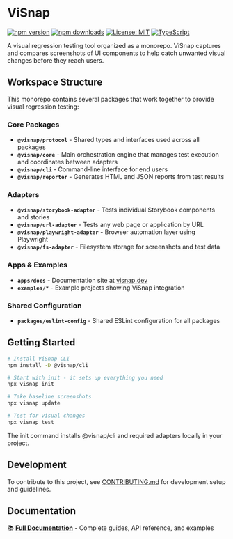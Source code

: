 # ViSnap

[![npm version](https://img.shields.io/npm/v/visnap.svg)](https://www.npmjs.com/package/visnap)
[![npm downloads](https://img.shields.io/npm/dm/@visnap/cli.svg)](https://www.npmjs.com/package/@visnap/cli)
[![License: MIT](https://img.shields.io/badge/License-MIT-yellow.svg)](https://opensource.org/licenses/MIT)
[![TypeScript](https://img.shields.io/badge/%3C%2F%3E-TypeScript-%230074c1.svg)](http://www.typescriptlang.org/)

A visual regression testing tool organized as a monorepo. ViSnap captures and compares screenshots of UI components to help catch unwanted visual changes before they reach users.

## Workspace Structure

This monorepo contains several packages that work together to provide visual regression testing:

### Core Packages
- **`@visnap/protocol`** - Shared types and interfaces used across all packages
- **`@visnap/core`** - Main orchestration engine that manages test execution and coordinates between adapters
- **`@visnap/cli`** - Command-line interface for end users
- **`@visnap/reporter`** - Generates HTML and JSON reports from test results

### Adapters
- **`@visnap/storybook-adapter`** - Tests individual Storybook components and stories
- **`@visnap/url-adapter`** - Tests any web page or application by URL
- **`@visnap/playwright-adapter`** - Browser automation layer using Playwright
- **`@visnap/fs-adapter`** - Filesystem storage for screenshots and test data

### Apps & Examples
- **`apps/docs`** - Documentation site at [visnap.dev](https://visnap.dev)
- **`examples/*`** - Example projects showing ViSnap integration

### Shared Configuration
- **`packages/eslint-config`** - Shared ESLint configuration for all packages

## Getting Started

```bash
# Install ViSnap CLI
npm install -D @visnap/cli

# Start with init - it sets up everything you need
npx visnap init

# Take baseline screenshots
npx visnap update

# Test for visual changes
npx visnap test
```

The init command installs @visnap/cli and required adapters locally in your project.

## Development

To contribute to this project, see [CONTRIBUTING.md](./CONTRIBUTING.md) for development setup and guidelines.

## Documentation

📚 **[Full Documentation](https://visnap.dev)** - Complete guides, API reference, and examples

